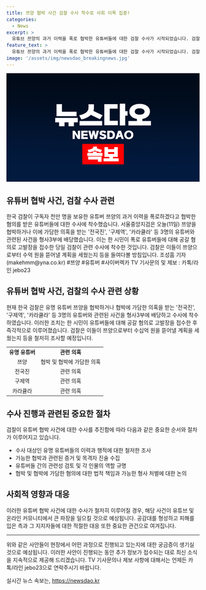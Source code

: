 ```yaml
---
title: 쯔양 협박 사건 검찰 수사 착수로 사회 이목 집중!
categories:
  - News
excerpt: >
  유튜브 쯔양의 과거 이력을 폭로 협박한 유튜버들에 대한 검찰 수사가 시작되었습니다. 검찰은 전국진, 구제역, 카라큘라 3명의 유튜버에 대한 혐의를 조사할 예정이며, 시민의 고발로 수사가 시작되었습니다. 쯔양을 협박하거나 가담한 의혹이 제기되었으며, 수억 원을 뜯어낼 계획 등을 조사할 방침입니다. (150자)
feature_text: >
  유튜브 쯔양의 과거 이력을 폭로 협박한 유튜버들에 대한 검찰 수사가 시작되었습니다. 검찰은 전국진, 구제역, 카라큘라 3명의 유튜버에 대한 혐의를 조사할 예정이며, 시민의 고발로 수사가 시작되었습니다. 쯔양을 협박하거나 가담한 의혹이 제기되었으며, 수억 원을 뜯어낼 계획 등을 조사할 방침입니다. (150자)
image: '/assets/img/newsdao_breakingnews.jpg'
---
```


<p><img src="/assets/img/newsdao_breakingnews.jpg" alt="ranknews 속보" /></p>

<h2>유튜버 협박 사건, 검찰 수사 관련</h2>

<p><p data-ke-size="size16">한국 검찰이 구독자 천만 명을 보유한 유튜버 쯔양의 과거 이력을 폭로하겠다고 협박한 혐의를 받은 유튜버들에 대한 수사에 착수했습니다. 서울중앙지검은 오늘(11일) 쯔양을 협박하거나 이에 가담한 의혹을 받는 '전국진', '구제역', '카라큘라' 등 3명의 유튜버와 관련된 사건을 형사3부에 배당했습니다. 이는 한 시민이 폭로 유튜버들에 대해 공갈 혐의로 고발장을 접수한 당일 검찰이 관련 수사에 착수한 것입니다. 검찰은 이들이 쯔양으로부터 수억 원을 뜯어낼 계획을 세웠는지 등을 들여다볼 방침입니다. 조성흠 기자(makehmm@yna.co.kr) #쯔양 #유튜버 #사이버렉카 TV 기사문의 및 제보 : 카톡/라인 jebo23<p></p>

<h2 data-ke-size="size26">유튜버 협박 사건, 검찰의 수사 관련 상황</h2>

<p><p data-ke-size="size16">현재 한국 검찰은 유명 유튜버 쯔양을 협박하거나 협박에 가담한 의혹을 받는 '전국진', '구제역', '카라큘라' 등 3명의 유튜버와 관련된 사건을 형사3부에 배당하고 수사에 착수하였습니다. 이러한 조치는 한 시민이 유튜버들에 대해 공갈 혐의로 고발장을 접수한 후 즉각적으로 이루어졌습니다. 검찰은 이들이 쯔양으로부터 수십억 원을 뜯어낼 계획을 세웠는지 등을 철저히 조사할 예정입니다.<p></p>

<table>
  <tr>
    <td style="text-align: center; height: 17px;"><b>유명 유튜버</b></td>
    <td style="text-align: center; height: 17px;"><b>관련 의혹</b></td>
  </tr>
  <tr>
    <td style="text-align: center; height: 17px;">쯔양</td>
    <td style="text-align: center; height: 17px;">협박 및 협박에 가담한 의혹</td>
  </tr>
  <tr>
    <td style="text-align: center; height: 17px;">전국진</td>
    <td style="text-align: center; height: 17px;">관련 의혹</td>
  </tr>
  <tr>
    <td style="text-align: center; height: 17px;">구제역</td>
    <td style="text-align: center; height: 17px;">관련 의혹</td>
  </tr>
  <tr>
    <td style="text-align: center; height: 17px;">카라큘라</td>
    <td style="text-align: center; height: 17px;">관련 의혹</td>
  </tr>
</table>

<h2 data-ke-size="size26">수사 진행과 관련된 중요한 절차</h2>

<p><p data-ke-size="size16">검찰이 유튜버 협박 사건에 대한 수사를 추진함에 따라 다음과 같은 중요한 순서와 절차가 이루어지고 있습니다.<p></p>

<ul>
  <li>수사 대상인 유명 유튜버들의 이력과 행적에 대한 철저한 조사</li>
  <li>가능한 협박과 관련된 증거 및 목격자 진술 수집</li>
  <li>유튜버들 간의 관련성 검토 및 각 인물의 역할 규명</li>
  <li>협박 및 협박에 가담한 혐의에 대한 법적 책임과 가능한 형사 처벌에 대한 논의</li>
</ul>

<h2 data-ke-size="size26">사회적 영향과 대응</h2>

<p><p data-ke-size="size16">이러한 유튜버 협박 사건에 대한 수사가 철저히 이루어질 경우, 해당 사건이 유튜브 및 온라인 커뮤니티에서 큰 파장을 일으킬 것으로 예상됩니다. 공감대를 형성하고 피해를 입은 측과 그 지지자들에 대한 적절한 대응 또한 중요한 관건으로 여겨집니다.<p></p>

<hr>

<p><p data-ke-size="size16">위와 같은 사안들이 현장에서 어떤 과정으로 진행되고 있는지에 대한 궁금증이 생기실 것으로 예상됩니다. 이러한 사안이 진행되는 동안 추가 정보가 접수되는 대로 최신 소식을 지속적으로 제공해 드리겠습니다. TV 기사문의나 제보 사항에 대해서는 언제든 카톡/라인 jebo23으로 연락주시기 바랍니다.<p></p>
실시간 뉴스 속보는, <a href="https://newsdao.kr" rel="dofollow">https://newsdao.kr</a>


